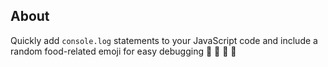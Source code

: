 ## About

Quickly add `console.log` statements to your JavaScript code and include a random food-related emoji for easy debugging 🥑 🍭 🍦 🥐
